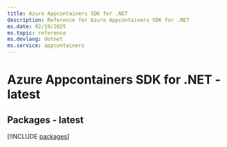 ```yaml
---
title: Azure Appcontainers SDK for .NET
description: Reference for Azure Appcontainers SDK for .NET
ms.date: 02/19/2025
ms.topic: reference
ms.devlang: dotnet
ms.service: appcontainers
---
```

# Azure Appcontainers SDK for .NET - latest
## Packages - latest
[!INCLUDE [packages](appcontainers-index.md)]